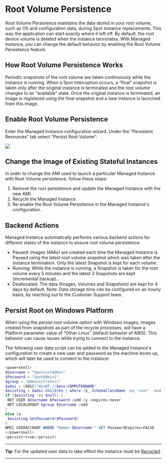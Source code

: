 # Root Volume Persistence

Root Volume Persistence maintains the data stored in your root volume, such as OS and configuration data, during Spot instance replacements. This way the application can start exactly where it left off. By default, the root device volume is deleted when the instance terminates. With Managed Instance, you can change the default behavior by enabling the Root Volume Persistence feature.

## How Root Volume Persistence Works

Periodic snapshots of the root volume are taken continuously while the instance is running. When a Spot interruption occurs, a “final” snapshot is taken only after the original instance is terminated and the root volume changes to an “available” state. Once the original instance is terminated, an image is registered using the final snapshot and a new instance is launched from this image.

## Enable Root Volume Persistence

Enter the Managed Instance configuration wizard. Under the “Persistent Resources” tab select “Persist Root Volume”:

<img src="/managed-instance/_media/root-volume-persistence-01.png" />

## Change the Image of Existing Stateful Instances

In order to change the AMI used to launch a particular Managed Instance with Root Volume persistence, follow these steps:

1. Remove the root persistence and update the Managed Instance with the new AMI.
2. Recycle the Managed Instance.
3. Re-enable the Root Volume Persistence in the Managed Instance's configuration.

## Backend Actions

Managed Instance automatically performs various backend actions for different states of the instance to ensure root volume persistence:

- Paused: Images (AMIs) are created each time the Managed Instance is Paused using the latest root volume snapshot which was taken after the instance termination. Only the latest Snapshot is kept for each volume.
- Running: While the instance is running, a Snapshot is taken for the root volume every 5 minutes and the latest 3 Snapshots are kept (incremental backup)..
- Deallocated: The data (Images, Volumes and Snapshots) are kept for 4 days by default. Note: Data storage time can be configured on an hourly basis, by reaching out to the Customer Support team.

## Persist Root on Windows Platform

When using the persist root volume option with Windows images, images created from snapshots as part of the recycle processes, will have a Platform parameter value of “Other Linux” (default behavior of AWS). This behavior can cause issues while trying to connect to the instance.

The following user data script can be added to the Managed Instance's configuration to create a new user and password as the machine boots up, which will later be used to connect to the instance:

```powershell
<powershell>
$Username = "SpotinstAdmin"
$Password = "Spot@dmin1"
$group = "Administrators"
$adsi = [ADSI]"WinNT://$env:COMPUTERNAME"
$existing = $adsi.Children | where {$_.SchemaClassName -eq 'user' -and $_.Name -eq $Username }
if ($existing -eq $null) {
 NET USER $Username $Password /add /y /expires:never
 NET LOCALGROUP $group $Username /add
}
else {a
 $existing.SetPassword($Password)
}
WMIC USERACCOUNT WHERE "Name='$Username'" SET PasswordExpires=FALSE
</powershell>
<persist>true</persist>
```

---

**Tip**: For the updated user data to take effect the instance must be [Recycled](managed-instance/features/managed-instance-actions.md).

---
